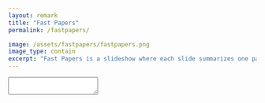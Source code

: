 ```yaml
---
layout: remark
title: "Fast Papers"
permalink: /fastpapers/

image: /assets/fastpapers/fastpapers.png
image_type: contain
excerpt: "Fast Papers is a slideshow where each slide summarizes one paper with few sentences and some graphics."
---
```



<style>
    .authors {
        opacity: 0.8;
    }
    .date {
        opacity: 0.8;
    }
</style>

<textarea id="source" class="remark-textarea">



class: center, middle, hide-slide-number
count: false
# .title[Fast Papers]

Seungjae Ryan Lee / [endtoendAI](https://www.endtoend.ai)

Each slide summarizes a paper with few sentences and some graphics.

---

name: toc
class: hide-slide-number
count: false
# Table of Contents
1. [Observational Overfitting in Reinforcement Learning](#obs-overfit)


---

name: obs-overfit
# Observational Overfitting in Reinforcement Learning

.remark-headnote[Song et al., 2019]

<div class="w60">
  <img src="{{ absolute_url }}/assets/fastpapers/obs-overfit/obs_overfit.png" alt="">
</div>

- Agents can overfit to parts of observation irrelevant to MDP dynamics such as the scoreboard or the background, as they are correlated with progress.
- Observational overfitting hurts agent's generalization.
- Overparametrization can mitigate observational overfitting and improve generalization.

.remark-footnote[https://arxiv.org/abs/1912.02975]




</textarea>
